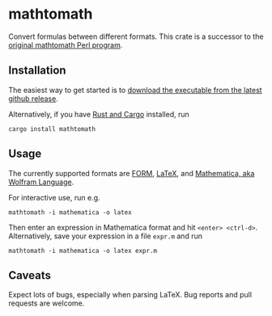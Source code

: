 mathtomath
==========

Convert formulas between different formats. This crate is a successor
to the [original mathtomath Perl
program](https://github.com/a-maier/mathtomath).

Installation
------------

The easiest way to get started is to [download the executable from the
latest github
release](https://github.com/a-maier/mathtomath-rs/releases).

Alternatively, if you have [Rust and
Cargo](https://www.rust-lang.org/) installed, run

    cargo install mathtomath

Usage
-----

The currently supported formats are
[FORM](https://github.com/form-dev/form),
[LaTeX](https://en.wikipedia.org/wiki/LaTeX), and [Mathematica, aka
Wolfram Language](https://en.wikipedia.org/wiki/Wolfram_Language).

For interactive use, run e.g.

    mathtomath -i mathematica -o latex

Then enter an expression in Mathematica format and hit `<enter>
<ctrl-d>`. Alternatively, save your expression in a file `expr.m` and
run

    mathtomath -i mathematica -o latex expr.m

Caveats
-------

Expect lots of bugs, especially when parsing LaTeX. Bug reports and
pull requests are welcome.
